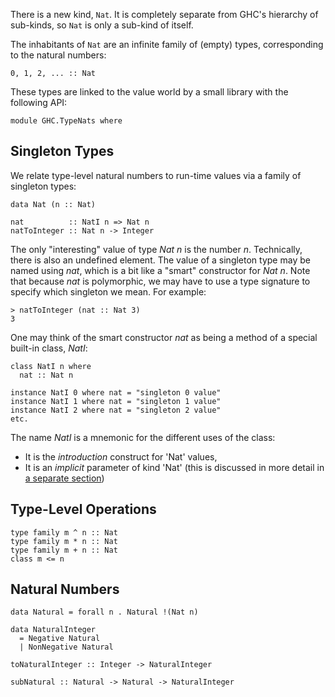 
There is a new kind, `Nat`.  It is completely separate from GHC's hierarchy of sub-kinds, so `Nat` is only a sub-kind of itself.



The inhabitants of `Nat` are an infinite family of (empty) types, corresponding to the natural numbers:


```wiki
0, 1, 2, ... :: Nat
```


These types are linked to the value world by a small library with the following API:


```wiki
module GHC.TypeNats where
```

## Singleton Types



We relate type-level natural numbers to run-time values via a family of singleton types:


```wiki
data Nat (n :: Nat)

nat          :: NatI n => Nat n
natToInteger :: Nat n -> Integer
```


The only "interesting" value of type *Nat n* is the number *n*.  Technically, there is also an undefined element.
The value of a singleton type may be named using *nat*, which is a bit like a "smart" constructor for *Nat n*.
Note that because *nat* is polymorphic, we may have to use a type signature to specify which singleton we mean.  For example:


```wiki
> natToInteger (nat :: Nat 3)
3
```


One may think of the smart constructor *nat* as being a method of a special built-in class, *NatI*:


```wiki
class NatI n where
  nat :: Nat n

instance NatI 0 where nat = "singleton 0 value"
instance NatI 1 where nat = "singleton 1 value"
instance NatI 2 where nat = "singleton 2 value"
etc.
```


The name *NatI* is a mnemonic for the different uses of the class:


- It is the *introduction* construct for 'Nat' values,
- It is an *implicit* parameter of kind 'Nat' (this is discussed in more detail in [a separate section](type-nats/implicit-explicit))

## Type-Level Operations


```wiki
type family m ^ n :: Nat
type family m * n :: Nat
type family m + n :: Nat
class m <= n
```

## Natural Numbers


```wiki
data Natural = forall n . Natural !(Nat n)

data NaturalInteger
  = Negative Natural
  | NonNegative Natural

toNaturalInteger :: Integer -> NaturalInteger

subNatural :: Natural -> Natural -> NaturalInteger
```